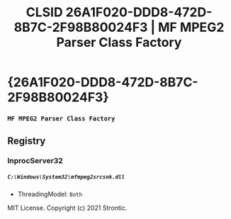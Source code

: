 ﻿---
title: "CLSID 26A1F020-DDD8-472D-8B7C-2F98B80024F3 | MF MPEG2 Parser Class Factory"
excerpt: What is COM-Object CLSID 26A1F020-DDD8-472D-8B7C-2F98B80024F3?
---

# {26A1F020-DDD8-472D-8B7C-2F98B80024F3}

### `MF MPEG2 Parser Class Factory`

## Registry


### InprocServer32

##### `C:\Windows\System32\mfmpeg2srcsnk.dll`
* ThreadingModel: `Both`

MIT License. Copyright (c) 2021 Strontic.


